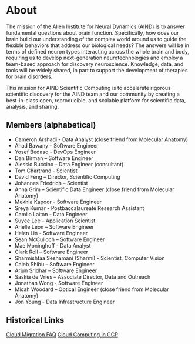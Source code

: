 # About

The mission of the Allen Institute for Neural Dynamics (AIND) is to answer fundamental questions about brain function. Specifically, how does our brain build our understanding of the complex world around us to guide the flexible behaviors that address our biological needs? The answers will be in terms of defined neuron types interacting across the whole brain and body, requiring us to develop next-generation neurotechnologies and employ a team-based approach for discovery neuroscience. Knowledge, data, and tools will be widely shared, in part to support the development of therapies for brain disorders. 

This mission for AIND Scientific Computing is to accelerate rigorous scientific discovery for the AIND team and our community by creating a best-in-class open, reproducible, and scalable platform for scientific data, analysis, and sharing. 

## Members (alphabetical)

- Cameron Arshadi - Data Analyst (close friend from Molecular Anatomy)
- Ahad Bawany – Software Engineer
- Yosef Bedaso - DevOps Engineer
- Dan Birman – Software Engineer
- Alessio Buccino - Data Engineer (consultant)
- Tom Chartrand - Scientist
- David Feng – Director, Scientific Computing
- Johannes Friedrich – Scientist
- Anna Grim – Scientific Data Engineer (close friend from Molecular Anatomy)
- Mekhla Kapoor - Software Engineer
- Sreya Kumar - Postbaccalaureate Research Assistant
- Camilo Laiton - Data Engineer
- Suyee Lee – Application Scientist
- Arielle Leon – Software Engineer
- Helen Lin - Software Engineer
- Sean McCulloch – Software Engineer
- Mae Moninghoff - Data Analyst
- Clark Roll – Software Engineer
- Sharmishtaa Seshamani (Sharmi) - Scientist, Computer Vision
- Caleb Shibu – Software Engineer
- Arjun Sridhar – Software Engineer
- Saskia de Vries – Associate Director, Data and Outreach
- Jonathan Wong - Software Engineer
- Micah Woodard – Optical Engineer (close friend from Molecular Anatomy)
- Jon Young - Data Infrastructure Engineer

## Historical Links

[Cloud Migration FAQ](https://alleninstitute.sharepoint.com/:w:/s/NeuralDynamics/EYBhTUME-FdJuNTt_OqRes4Be9WDWBo9nV9EmlfOZ5D3IA?e=dhd3Fe)
[Cloud Computing in GCP](https://alleninstitute.sharepoint.com/:w:/s/NeuralDynamics/ES-0EM58ivdBnhHPwZ83RuYB6ANrIFtZnBXb62tHvnVqeg?e=yuibWz)